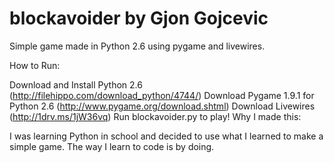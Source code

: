 blockavoider
by Gjon Gojcevic
============

Simple game made in Python 2.6 using pygame and livewires.

How to Run:

Download and Install Python 2.6 (http://filehippo.com/download_python/4744/)
Download Pygame 1.9.1 for Python 2.6 (http://www.pygame.org/download.shtml)
Download Livewires (http://1drv.ms/1jW36vq)
Run blockavoider.py to play!
Why I made this:

I was learning Python in school and decided to use what I learned to make a simple game. The way I learn to code is by doing.
